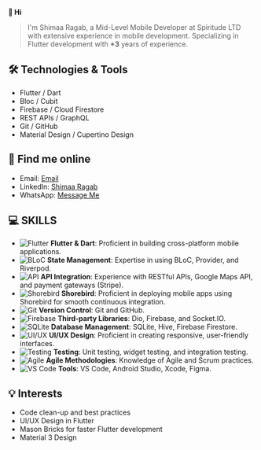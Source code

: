**👋 Hi**
> I'm Shimaa Ragab, a Mid-Level Mobile Developer at Spiritude LTD with extensive experience in mobile development. Specializing in Flutter development with **+3** years of experience.

**🛠️ Technologies & Tools**
---
+ Flutter / Dart
+ Bloc / Cubit
+ Firebase / Cloud Firestore
+ REST APIs / GraphQL
+ Git / GitHub
+ Material Design / Cupertino Design

**💬 Find me online**
---
+ Email: [Email](shimaaragab297@gmail.com) 
+ LinkedIn: [Shimaa Ragab](https://www.linkedin.com/in/shimaa-ragab-a57596190)
+ WhatsApp: [Message Me](https://wa.me/1284183181)


**💻 SKILLS**
---
- ![Flutter](https://img.shields.io/badge/Flutter-%2302569B.svg?style=for-the-badge&logo=Flutter&logoColor=white) **Flutter & Dart**: Proficient in building cross-platform mobile applications.
- ![BLoC](https://img.shields.io/badge/BLoC-%231E90FF.svg?style=for-the-badge&logo=Bloc&logoColor=white) **State Management**: Expertise in using BLoC, Provider, and Riverpod.
- ![API](https://img.shields.io/badge/API-Integration-brightgreen?style=for-the-badge) **API Integration**: Experience with RESTful APIs, Google Maps API, and payment gateways (Stripe).
- ![Shorebird](https://img.shields.io/badge/Shorebird-%230062FB.svg?style=for-the-badge&logo=Shorebird&logoColor=white) **Shorebird**: Proficient in deploying mobile apps using Shorebird for smooth continuous integration.
- ![Git](https://img.shields.io/badge/Git-%23F05033.svg?style=for-the-badge&logo=git&logoColor=white) **Version Control**: Git and GitHub.
- ![Firebase](https://img.shields.io/badge/Firebase-%23039BE5.svg?style=for-the-badge&logo=firebase) **Third-party Libraries**: Dio, Firebase, and Socket.IO.
- ![SQLite](https://img.shields.io/badge/SQLite-%2307405e.svg?style=for-the-badge&logo=sqlite&logoColor=white) **Database Management**: SQLite, Hive, Firebase Firestore.
- ![UI/UX](https://img.shields.io/badge/UI%2FUX-Design-blueviolet?style=for-the-badge) **UI/UX Design**: Proficient in creating responsive, user-friendly interfaces.
- ![Testing](https://img.shields.io/badge/Testing-%23FF4500.svg?style=for-the-badge) **Testing**: Unit testing, widget testing, and integration testing.
- ![Agile](https://img.shields.io/badge/Agile-%23007396.svg?style=for-the-badge&logo=Agile&logoColor=white) **Agile Methodologies**: Knowledge of Agile and Scrum practices.
- ![VS Code](https://img.shields.io/badge/VS%20Code-%23007ACC.svg?style=for-the-badge&logo=visual-studio-code&logoColor=white) **Tools**: VS Code, Android Studio, Xcode, Figma.

 **💡 Interests**
   ---
+ Code clean-up and best practices
+ UI/UX Design in Flutter
+ Mason Bricks for faster Flutter development
+ Material 3 Design



